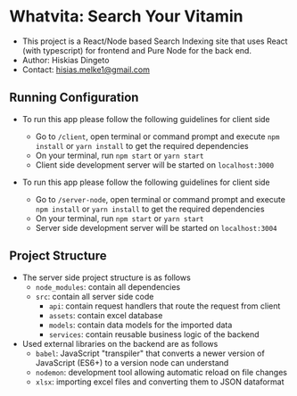 # Whatvita: Search Your Vitamin

* This project is a React/Node based Search Indexing site that uses React (with typescript)
for frontend and Pure Node for the back end.
* Author: Hiskias Dingeto
* Contact: hisias.melke1@gmail.com

## Running Configuration
* To run this app please follow the following guidelines for client side
    * Go to `/client`, open terminal or command prompt and execute `npm install` 
    or `yarn install` to get the required dependencies
    * On your terminal, run `npm start` or `yarn start`
    * Client side development server will be started on `localhost:3000`

* To run this app please follow the following guidelines for client side 
    * Go to `/server-node`, open terminal or command prompt and execute `npm install` 
        or `yarn install` to get the required dependencies
    * On your terminal, run `npm start` or `yarn start`
    * Server side development server will be started on `localhost:3004`
    
## Project Structure
* The server side project structure is as follows
    * `node_modules`: contain all dependencies
    * `src`: contain all server side code
        * `api`: contain request handlers that route the request from client
        * `assets`: contain excel database
        * `models`: contain data models for the imported data
        * `services`: contain reusable business logic of the backend
* Used external libraries on the backend are as follows
    * `babel`: JavaScript "transpiler" that converts a newer version of JavaScript (ES6+) 
    to a version node can understand
    * `nodemon`: development tool allowing automatic reload on file changes
    * `xlsx`: importing excel files and converting them to JSON dataformat